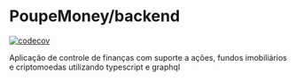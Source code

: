 # PoupeMoney/backend
[![codecov](https://codecov.io/gh/vitoladev/PoupeMoneyBackend/branch/main/graph/badge.svg)](https://codecov.io/gh/vitoladev/PoupeMoneyBackend)

Aplicação de controle de finanças com suporte a ações, fundos imobiliários e criptomoedas utilizando typescript e graphql
